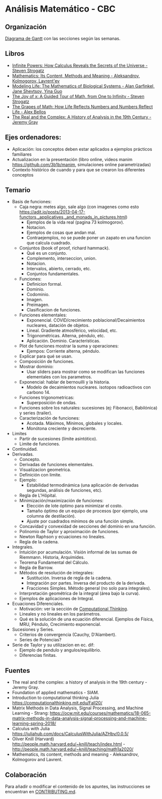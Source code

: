# Análisis Matemático - CBC

## Organización

[Diagrama de Gantt](https://docs.google.com/spreadsheets/d/13L-J1jwuitwBNqF1y4X1wIvbMa3dqxhUF2I3Qc4w2lY/edit#gid=548044316) con las secciones según las semanas.

## Libros
- [Infinite Powers: How Calculus Reveals the Secrets of the Universe - Steven Strogatz](https://www.goodreads.com/book/show/40796176-infinite-powers)
- [Mathematics: Its Content, Methods and Meaning - Aleksandrov, Kolmogorov, Lavrent'ev](https://www.goodreads.com/book/show/405880.Mathematics)
- [Modeling Life: The Mathematics of Biological Systems - Alan Garfinkel, Jane Shevtsov, Yina Guo](https://www.goodreads.com/book/show/36430190-modeling-life)
- [The Joy of x: A Guided Tour of Math, from One to Infinity - Steven Strogatz](https://www.goodreads.com/book/show/13356649-the-joy-of-x)
- [The Grapes of Math: How Life Reflects Numbers and Numbers Reflect Life - Alex Bellos](https://www.goodreads.com/book/show/13547287-the-grapes-of-math)
- [The Real and the Complex: A History of Analysis in the 19th Century - Jeremy Gray](https://www.goodreads.com/book/show/26785151-the-real-and-the-complex)

## Ejes ordenadores:
- Aplicación: los conceptos deben estar aplicados a ejemplos prácticos familiares
- Actualizacion en la presentación (libro online, videos manim https://github.com/3b1b/manim, simulaciones online parametrizadas)
- Contexto histórico de cuando y para que se crearon los diferentes conceptos

## Temario

- Basis de funciones:
    - Caja negra: metes algo, sale algo (con imagenes como esto https://adit.io/posts/2013-04-17-functors,_applicatives,_and_monads_in_pictures.html)
        - Ejemplos de la vida real (pagina 73 kolmogorov).
        - Notacion.
        - Ejemplos de cosas que andan mal.
        - Contraejemplos, no se puede poner un zapato en una funcion que calcula cuadrado.
    - Conjuntos (book of proof, richard hammack).
        - Qué es un conjunto.
        - Complemento, interseccion, union.
        - Notacion.
        - Intervalos, abierto, cerrado, etc.
        - Conjuntos fundamentales.
    - Funciones:
        - Definicion formal.
        - Dominio.
        - Codominio.
        - Imagen.
        - Preimagen.
        - Clasificacion de funciones.
    - Funciones elementales:
      - Exponencial. COVID/crecimiento poblacional/Decaimientos nucleares, datación de objetos.
      - Lineal. Gradiente atmosférico, velocidad, etc.
      - Trigonométricas. Alterna, péndulo, etc.
      - Aplicación. Dominio. Características.
    - Plot de funciones mostrar la suma y operaciones:
        - Ejempos: Corriente alterna, péndulo.
    - Explicar para qué se usan.
    - Composición de funciones.
    - Mostrar dominio:
        - Usar sliders para mostrar como se modifican las funciones elementales con los parametros.
    - Exponencial: hablar de bernouilli y la historia.
        - Modelo de decaimientos nucleares. isotopos radioactivos con carbono 14.
    - Funciones trigonometricas:
        - Superposición de ondas.
    - Funciones sobre los naturales: sucesiones (ej: Fibonacci, Babilónica) y series (trailer).
    - Caracterización de funciones:
        - Acotada. Máximos, Mínimos, globales y locales.
        - Monótona creciente y decreciente.
- Limites
    - Partir de sucesiones (límite asintótico).
    - Limite de funciones.
- Continuidad.
- Derivadas.
    - Concepto.
    - Derivadas de funciones elementales.
    - Visualizacion geometrica.
    - Definición con limite.
    - Ejemplo:
        - Estabilidad termodinámica (una aplicación de derivadas segundas, análisis de funciones, etc).
    - Regla de L'Hôpital.
    - Minimización/maximización de funciones:
        - Elección de lote óptimo para minimizar el costo.
        - Tamaño óptimo de un equipo de procesos (por ejemplo, una columna de destilación).
        - Ajuste por cuadrados mínimos de una función simple.
    - Concavidad y convexidad de secciones del dominio en una función.
    - Polinomio de Taylor y aproximación de funciones.
    - Newton Raphson y ecuaciones no lineales.
    - Regla de la cadena.
- Integrales.
    - Intuición por acumulación. Visión informal de las sumas de Riemmann. Historia, Arquímides.
    - Teorema Fundamental del Cálculo.
    - Regla de Barrow.
    - Métodos de resolución de integrales:
        - Sustitución. Inversa de regla de la cadena.
        - Integración por partes. Inversa del producto de la derivada.
        - Fracciones Simples. Método general (no solo para integrales).
    - Interpretación geométrica de la integral (área bajo la curva).
    - Ejemplos de aplicaciones de Integral.
- Ecuaciones Diferenciales.
    - Motivación: ver la sección de [Computational Thinking](https://www.youtube.com/watch?time_continue=1177&v=L8cBFARnig4&feature=emb_logo).
    - Lineales y no lineales en los parámetros.
    - Qué es la solución de una ecuación diferencial. Ejemplos de Física, MRU, Péndulo, Crecimiento exponencial.
- Sucesiones y Series.
    - Criterios de convergencia (Cauchy, D'Alambert).
    - Series de Potencias?
- Serie de Taylor y su utilizacion en ec. dif:
    - Ejemplo de pendulo y angulos/equilibrio.
    - Diferencias finitas.


## Fuentes

- The real and the complex: a history of analysis in the 19th century - Jeremy Gray.
- Foundation of applied mathematics - SIAM.
- Introduction to computational thinking Julia https://computationalthinking.mit.edu/Fall20/
- Matrix Methods in Data Analysis, Signal Processing, and Machine Learning - Strang: https://ocw.mit.edu/courses/mathematics/18-065-matrix-methods-in-data-analysis-signal-processing-and-machine-learning-spring-2018/
- Calculus with Julia https://juliahub.com/docs/CalculusWithJulia/AZHbv/0.0.5/
- Oliver Knill (Harvard) http://people.math.harvard.edu/~knill/teach/index.html - http://people.math.harvard.edu/~knill/teaching/math1a2020/
- Mathematics, its content, methods and meaning - Aleksandrov, Kolmogorov and Lavrent.

## Colaboración

Para añadir o modificar el contenido de los apuntes, las instrucciones se encuentran en [CONTRIBUTING.md](CONTRIBUTING.md).

